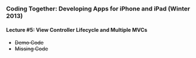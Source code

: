 ### Coding Together: Developing Apps for iPhone and iPad (Winter 2013)

#### Lecture #5: View Controller Lifecycle and Multiple MVCs
* ~~Demo Code~~
* ~~Missing Code~~
